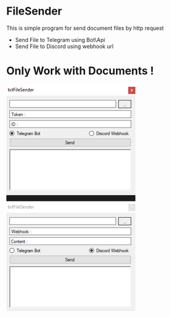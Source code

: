 # FileSender

This is simple program for send document files by http request

* Send File to Telegram using Bot\Api
* Send File to Discord using webhook url

# Only Work with Documents !
 ![Pic](Screenshot.png)
